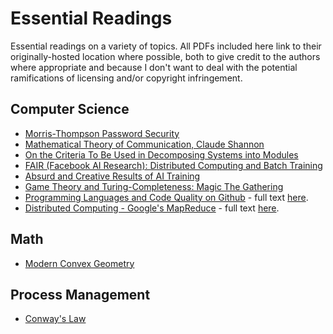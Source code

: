 # Essential Readings
Essential readings on a variety of topics. All PDFs included here link to their originally-hosted location where possible, both to give credit to the authors where appropriate and because I don't want to deal with the potential ramifications of licensing and/or copyright infringement.

## Computer Science
 - [Morris-Thompson Password Security](https://rist.tech.cornell.edu/6431papers/MorrisThompson1979.pdf)
 - [Mathematical Theory of Communication, Claude Shannon](http://people.math.harvard.edu/~ctm/home/text/others/shannon/entropy/entropy.pd)
 - [On the Criteria To Be Used in Decomposing Systems into Modules](https://www.researchgate.net/publication/200085877_On_the_Criteria_To_Be_Used_in_Decomposing_Systems_into_Modules)
 - [FAIR (Facebook AI Research): Distributed Computing and Batch Training](https://www.researchgate.net/publication/317418674_Accurate_Large_Minibatch_SGD_Training_ImageNet_in_1_Hour)
 - [Absurd and Creative Results of AI Training](https://www.researchgate.net/publication/323694489_The_Surprising_Creativity_of_Digital_Evolution_A_Collection_of_Anecdotes_from_the_Evolutionary_Computation_and_Artificial_Life_Research_Communities)
 - [Game Theory and Turing-Completeness: Magic The Gathering](https://www.researchgate.net/publication/332590574_Magic_The_Gathering_is_Turing_Complete)
 - [Programming Languages and Code Quality on Github](https://www.researchgate.net/publication/269634115_A_large_scale_study_of_programming_languages_and_code_quality_in_github) - full text [here](https://bmcbioinformatics.biomedcentral.com/articles/10.1186/s12859-019-2903-5).
 - [Distributed Computing - Google's MapReduce](https://www.researchgate.net/publication/220851866_MapReduce_Simplified_Data_Processing_on_Large_Clusters) - full text [here](http://static.googleusercontent.com/media/research.google.com/es/us/archive/mapreduce-osdi04.pdf).

## Math
 - [Modern Convex Geometry](http://library.msri.org/books/Book31/files/ball.pdf)

## Process Management
 - [Conway's Law](http://www.melconway.com/Home/pdf/committees.pdf)
